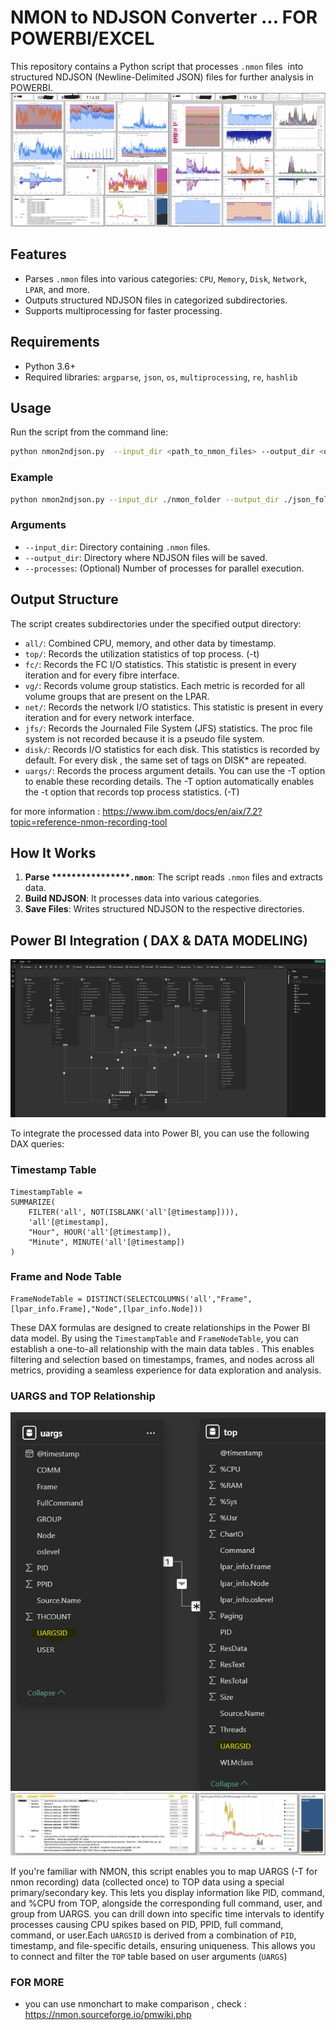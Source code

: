 # NMON to NDJSON Converter ... FOR POWERBI/EXCEL

This repository contains a Python script that processes `.nmon` files  into structured NDJSON (Newline-Delimited JSON) files for further analysis in POWERBI.
![alt text](https://github.com/nazihous/nmon2pbi/blob/main/capture5.jpg?raw=true)

## Features

- Parses `.nmon` files into various categories: `CPU`, `Memory`, `Disk`, `Network`, `LPAR`, and more.
- Outputs structured NDJSON files in categorized subdirectories.
- Supports multiprocessing for faster processing.

## Requirements

- Python 3.6+
- Required libraries: `argparse`, `json`, `os`, `multiprocessing`, `re`, `hashlib`

## Usage

Run the script from the command line:

```bash
python nmon2ndjson.py  --input_dir <path_to_nmon_files> --output_dir <output_path> --processes <num_processes>
```

### Example

```bash
python nmon2ndjson.py --input_dir ./nmon_folder --output_dir ./json_folder --processes 4
```

### Arguments

- `--input_dir`: Directory containing `.nmon` files.
- `--output_dir`: Directory where NDJSON files will be saved.
- `--processes`: (Optional) Number of processes for parallel execution.

## Output Structure

The script creates subdirectories under the specified output directory:

- `all/`: Combined CPU, memory, and other data by timestamp.
- `top/`: Records the utilization statistics of top process. (-t)
- `fc/`: Records the FC I/O statistics. This statistic is present in every iteration and for every fibre interface.
- `vg/`: Records volume group statistics. Each metric is recorded for all volume groups that are present on the LPAR.
- `net/`: Records the network I/O statistics. This statistic is present in every iteration and for every network interface.
- `jfs/`: Records the Journaled File System (JFS) statistics. The proc file system is not recorded because it is a pseudo file system. 
- `disk/`: Records I/O statistics for each disk. This statistics is recorded by default. For every disk , the same set of tags on DISK* are repeated.
- `uargs/`: Records the process argument details. You can use the -T option to enable these recording details. The -T option automatically enables the -t option that records top process statistics. (-T)

for more information : https://www.ibm.com/docs/en/aix/7.2?topic=reference-nmon-recording-tool

## How It Works

1. **Parse \*\*\*\*\*\*\*\*\*\*\*\*****`.nmon`**: The script reads `.nmon` files and extracts data.
2. **Build NDJSON**: It processes data into various categories.
3. **Save Files**: Writes structured NDJSON to the respective directories.

## Power BI Integration ( DAX & DATA MODELING)
![alt text](https://github.com/nazihous/nmon2pbi/blob/main/capture3.jpg?raw=true)

To integrate the processed data into Power BI, you can use the following DAX queries:

### Timestamp Table

```DAX
TimestampTable = 
SUMMARIZE(
    FILTER('all', NOT(ISBLANK('all'[@timestamp]))),
    'all'[@timestamp],
    "Hour", HOUR('all'[@timestamp]),
    "Minute", MINUTE('all'[@timestamp])
)
```

### Frame and Node Table

```DAX
FrameNodeTable = DISTINCT(SELECTCOLUMNS('all',"Frame",[lpar_info.Frame],"Node",[lpar_info.Node]))
```

These DAX formulas are designed to create relationships in the Power BI data model. By using the `TimestampTable` and `FrameNodeTable`, you can establish a one-to-all relationship with the main data tables . This enables filtering and selection based on timestamps, frames, and nodes across all metrics, providing a seamless experience for data exploration and analysis.

### UARGS and TOP Relationship
![alt text](https://github.com/nazihous/nmon2pbi/blob/main/capture6.jpg?raw=true)
![alt text](https://github.com/nazihous/nmon2pbi/blob/main/capture7.jpg?raw=true)

If you're familiar with NMON, this script enables you to map UARGS (-T for nmon recording) data (collected once) to TOP data using a special primary/secondary key. This lets you display information like PID, command, and %CPU from TOP, alongside the corresponding full command, user, and group from UARGS.
you can drill down into specific time intervals to identify processes causing CPU spikes based on PID, PPID, full command, command, or user.Each `UARGSID` is derived from a combination of `PID`, timestamp, and file-specific details, ensuring uniqueness. This allows you to connect and filter the `TOP` table based on user arguments (`UARGS`)
### FOR MORE 
- you can use nmonchart to make comparison  ,  check : https://nmon.sourceforge.io/pmwiki.php
